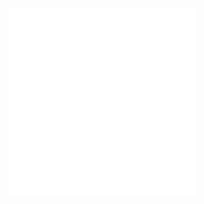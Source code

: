 ﻿![security-hacking-etico-101.pdf](../../IMAGES/security-hacking-etico-101.pdf)
![security-hacking-etico-101.pdf](../../IMAGES/security-hacking-etico-101.pdf)
